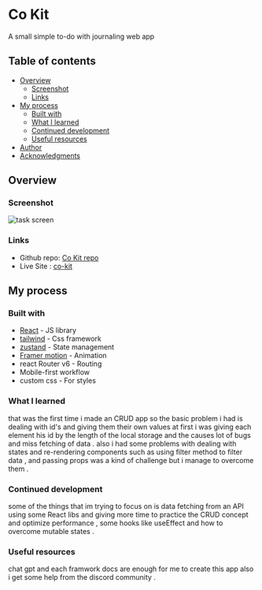 # Co Kit

A small simple to-do with journaling web app

## Table of contents

- [Overview](#overview)
  - [Screenshot](#screenshot)
  - [Links](#links)
- [My process](#my-process)
  - [Built with](#built-with)
  - [What I learned](#what-i-learned)
  - [Continued development](#continued-development)
  - [Useful resources](#useful-resources)
- [Author](#author)
- [Acknowledgments](#acknowledgments)

## Overview

### Screenshot

![task screen](./public/taskScreen.png)

### Links

- Github repo: [Co Kit repo](https://github.com/CLOG9/CoKit)
- Live Site : [co-kit](https://co-kit.vercel.app/)

## My process

### Built with

- [React](https://reactjs.org/) - JS library
- [tailwind](https://tailwindcss.com/) - Css framework
- [zustand](https://zustand-demo.pmnd.rs/) - State management
- [Framer motion](https://www.framer.com/motion/) - Animation
- react Router v6 -  Routing
- Mobile-first workflow
- custom css - For styles

### What I learned

that was the first time i made an CRUD app so the basic problem i had is dealing with id's and giving them their own values at first i was giving each element his id by the length of the local storage and the causes lot of bugs and miss fetching of data .
also i had some problems with dealing with states and re-rendering components such as using filter method to filter data , and passing props was a kind of challenge but i manage to overcome them .

### Continued development

some of the things that im trying to focus on is data fetching from an API using some React libs and giving more time to practice the CRUD concept and optimize performance , some hooks like useEffect and how to overcome mutable states .

### Useful resources

 chat gpt and each framwork docs are enough for me to create this app also i get some help from the discord community .


